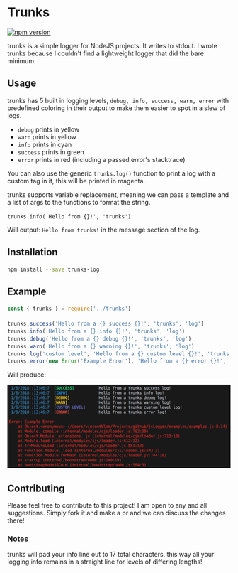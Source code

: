 # Trunks
[![npm version](https://badge.fury.io/js/trunks-log.svg)](https://badge.fury.io/js/trunks-log)

trunks is a simple logger for NodeJS projects. It writes to stdout. I wrote trunks because I couldn't find a lightweight logger that did the bare minimum.

## Usage

trunks has 5 built in logging levels, `debug, info, success, warn, error` with predefined coloring in their output to make them easier to spot in a slew of logs.

 - `debug` prints in yellow
 - `warn` prints in yellow
 - `info` prints in cyan
 - `success` prints in green
 - `error` prints in red (including a passed error's stacktrace)

 You can also use the generic `trunks.log()` function to print a log with a custom tag in it, this will be printed in magenta.

 trunks supports variable replacement, meaning we can pass a template and a list of args to the functions to format the string.

 `trunks.info('Hello from {}!', 'trunks')`

 Will output: 
 `Hello from trunks!` in the message section of the log.

## Installation

```bash
npm install --save trunks-log
```

## Example

```js
const { trunks } = require('../trunks')

trunks.success('Hello from a {} success {}!', 'trunks', 'log')
trunks.info('Hello from a {} info {}!', 'trunks', 'log')
trunks.debug('Hello from a {} debug {}!', 'trunks', 'log')
trunks.warn('Hello from a {} warning {}!', 'trunks', 'log')
trunks.log('custom level', 'Hello from a {} custom level {}!', 'trunks', 'log')
trunks.error(new Error('Example Error'), 'Hello from a {} error {}!', 'trunks', 'log')
```

Will produce:

![trunks example](https://raw.githubusercontent.com/aturingmachine/trunks/master/examples/trunksExample.png)

## Contributing

Please feel free to contribute to this project! I am open to any and all suggestions. Simply fork it and make a pr and we can discuss the changes there!

### Notes

trunks will pad your info line out to 17 total characters, this way all your logging info remains in a straight line for levels of differing lengths!